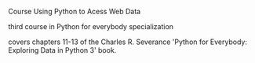 Course Using Python to Acess Web Data 

third course in Python for everybody specialization

covers chapters 11-13 of the Charles R. Severance 'Python for Everybody: Exploring Data in Python 3' book.

